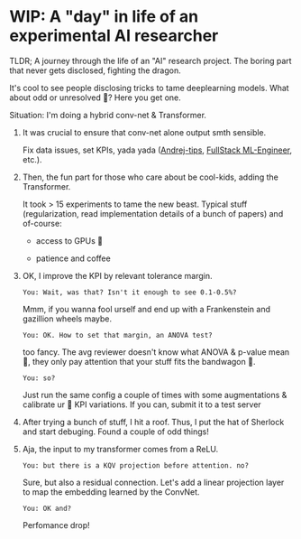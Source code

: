 # WIP: A "day" in life of an experimental AI researcher

TLDR; A journey through the life of an "AI" research project. The boring part that never gets disclosed, fighting the dragon.

It's cool to see people disclosing tricks to tame deeplearning models. What about odd or unresolved 🧩? Here you get one.

Situation: I'm doing a hybrid conv-net & Transformer.

1. It was crucial to ensure that conv-net alone output smth sensible.

    Fix data issues, set KPIs, yada yada ([Andrej-tips](), [FullStack ML-Engineer](), etc.).

2. Then, the fun part for those who care about be cool-kids, adding the Transformer.

    It took > 15 experiments to tame the new beast. Typical stuff (regularization, read implementation details of a bunch of papers) and of-course:

    - access to GPUs 🙂

    - patience and coffee

3. OK, I improve the KPI by relevant tolerance margin.

    `You: Wait, was that? Isn't it enough to see 0.1-0.5%?`

    Mmm, if you wanna fool urself and end up with a Frankenstein and gazillion wheels maybe.

    `You: OK. How to set that margin, an ANOVA test?`

    too fancy. The avg reviewer doesn't know what ANOVA & p-value mean 🤭, they only pay attention that your stuff fits the bandwagon 🤫.
  
    `You: so?`

    Just run the same config a couple of times with some augmentations & calibrate ur 👀 KPI variations. If you can, submit it to a test server

4. After trying a bunch of stuff, I hit a roof. Thus, I put the hat of Sherlock and start debuging. Found a couple of odd things!
  
5. Aja, the input to my transformer comes from a ReLU.

    `You: but there is a KQV projection before attention. no?`

    Sure, but also a residual connection. Let's add a linear projection layer to map the embedding learned by the ConvNet.

    `You: OK and?`
 
    Perfomance drop!
